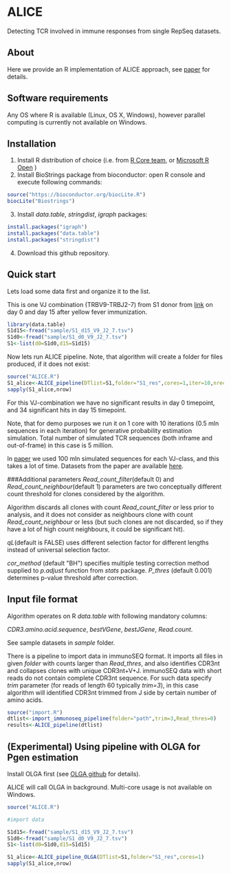 # ALICE
Detecting TCR involved in immune responses from single RepSeq datasets.

## About
Here we provide an R implementation of ALICE approach, see [paper](https://www.biorxiv.org/content/early/2018/07/23/375162) for details.
## Software requirements
Any OS where R is available (Linux, OS X, Windows), however parallel computing is currently not available on Windows.  

## Installation

1. Install R distribution of choice (i.e. from [R Core team](https://cloud.r-project.org/), or [Microsoft R Open](https://mran.microsoft.com/open/) )
2. Install BioStrings package from bioconductor: open R console and execute following commands: 
```R
source("https://bioconductor.org/biocLite.R")
biocLite("Biostrings")
```
3. Install *data.table*, *stringdist*, *igraph* packages:
```R
install.packages("igraph")
install.packages("data.table")
install.packages("stringdist")
```
4. Download this github repository.

## Quick start
Lets load some data first and organize it to the list. 

This is one VJ combination (TRBV9-TRBJ2-7) from S1 donor from [link](https://www.biorxiv.org/content/early/2018/04/13/300343) on day 0 and day 15 after yellow fever immunization.

```R
library(data.table)
S1d15<-fread("sample/S1_d15_V9_J2_7.tsv")
S1d0<-fread("sample/S1_d0_V9_J2_7.tsv")
S1<-list(d0=S1d0,d15=S1d15)
```

Now lets run ALICE pipeline. Note, that algorithm will create a folder for files produced, if it does not exist:
```R
source("ALICE.R")
S1_alice<-ALICE_pipeline(DTlist=S1,folder="S1_res",cores=1,iter=10,nrec=5e5) #this takes few minutes to run
sapply(S1_alice,nrow)
```
For this VJ-combination we have no significant results in day 0 timepoint, and 34 significant hits in day 15 timepoint. 

Note, that for demo purposes we run it on 1 core with 10 iterations (0.5 mln sequences in each iteration) for generative probability estimation simulation. Total number of simulated TCR sequences (both inframe and out-of-frame) in this case is 5 million. 

In [paper](https://www.biorxiv.org/content/early/2018/07/23/375162) we used 100 mln simulated sequences for each VJ-class, and this takes a lot of time. 
Datasets from the paper are available [here](https://github.com/pogorely/ALICE_sample_data).

###Additional parameters
*Read_count_filter*(default 0) and *Read_count_neighbour*(default 1) parameters are two conceptually different count threshold for clones considered by the algorithm. 

Algorithm discards all clones with count  *Read_count_filter* or less prior to analysis, and it does not consider as neighbours clone with count *Read_count_neighbour* or less (but such clones are not discarded, so if they have a lot of high count neighbours, it could be significant hit).

*qL*(default is FALSE) uses different selection factor for different lengths instead of universal selection factor. 

*cor_method* (default "BH") specifies multiple testing correction method supplied to *p.adjust* function from *stats* package. *P_thres* (default 0.001) determines p-value threshold after correction.

## Input file format
Algorithm operates on R *data.table* with following mandatory columns: 

*CDR3.amino.acid.sequence*, *bestVGene*, *bestJGene*, *Read.count*. 

See sample datasets in *sample* folder.

There is a pipeline to import data in immunoSEQ format. It imports all files in given *folder* with counts larger than *Read_thres*, and also identifies CDR3nt and collapses clones with unique CDR3nt+V+J. immunoSEQ data with short reads do not contain complete CDR3nt sequence. For such data specify *trim* parameter (for reads of length 60 typically *trim=3*), in this case algorithm will identified CDR3nt trimmed from J side by certain number of amino acids.  

```R
source("import.R")
dtlist<-import_immunoseq_pipeline(folder="path",trim=3,Read_thres=0)
results<-ALICE_pipeline(dtlist)
```

## (Experimental) Using pipeline with OLGA for Pgen estimation
Install OLGA first (see [OLGA github](https://cloud.r-project.org/) for details).

ALICE will call OLGA in background. Multi-core usage is not available on Windows.  

```R
source("ALICE.R")

#import data

S1d15<-fread("sample/S1_d15_V9_J2_7.tsv")
S1d0<-fread("sample/S1_d0_V9_J2_7.tsv")
S1<-list(d0=S1d0,d15=S1d15)

S1_alice<-ALICE_pipeline_OLGA(DTlist=S1,folder="S1_res",cores=1)
sapply(S1_alice,nrow)

```